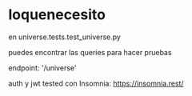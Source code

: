 # loquenecesito

en universe.tests.test_universe.py

puedes encontrar las queries para hacer pruebas

endpoint: '/universe'

auth y jwt tested con Insomnia: https://insomnia.rest/ 